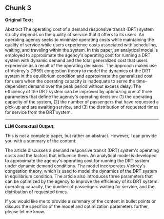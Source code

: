 ## Chunk 3

**Original Text:**

Abstract
The operating cost of a demand responsive transit (DRT) system strictly depends on the quality of service that it offers to its users. An operating agency seeks to minimize operating costs while maintaining the quality of service while users experience costs associated with scheduling, waiting, and traveling within the system. In this paper, an analytical model is employed to approximate the agency's operating cost for running a DRT system with dynamic demand and the total generalized cost that users experience as a result of the operating decisions. The approach makes use of Vickrey's (1969) congestion theory to model the dynamics of the DRT system in the equilibrium condition and approximate the generalized cost for users when the operating capacity is inadequate to serve the time-dependent demand over the peak period without excess delay. The efficiency of the DRT system can be improved by optimizing one of three parameters that define the agency's operating decision: (1) the operating capacity of the system, (2) the number of passengers that have requested a pick-up and are awaiting service, and (3) the distribution of requested times for service from the DRT system.

---

**LLM Contextual Output:**

This is not a complete paper, but rather an abstract. However, I can provide you with a summary of the content:

The article discusses a demand responsive transit (DRT) system's operating costs and the factors that influence them. An analytical model is developed to approximate the agency's operating cost for running the DRT system under dynamic demand conditions. The model incorporates Vickrey's congestion theory, which is used to model the dynamics of the DRT system in equilibrium condition. The article also introduces three parameters that can be optimized by the agency to improve the efficiency of its DRT system: operating capacity, the number of passengers waiting for service, and the distribution of requested times.

If you would like me to provide a summary of the content in bullet points or discuss the specifics of the model and optimization parameters further, please let me know.
